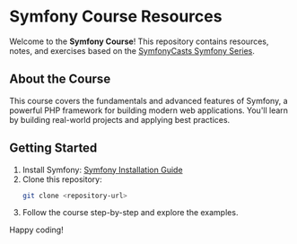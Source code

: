 # Symfony Course Resources

Welcome to the **Symfony Course**! This repository contains resources, notes, and exercises based on the [SymfonyCasts Symfony Series](https://symfonycasts.com/screencast/symfony).

## About the Course
This course covers the fundamentals and advanced features of Symfony, a powerful PHP framework for building modern web applications. You'll learn by building real-world projects and applying best practices.

## Getting Started
1. Install Symfony: [Symfony Installation Guide](https://symfony.com/download)
2. Clone this repository:
   ```bash
   git clone <repository-url>
   ```
3. Follow the course step-by-step and explore the examples.

Happy coding!
